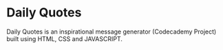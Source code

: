 # Daily Quotes
Daily Quotes is an inspirational message generator (Codecademy Project) built using HTML, CSS and JAVASCRIPT.
